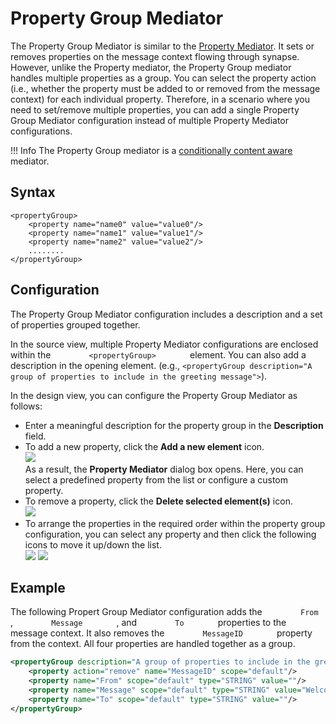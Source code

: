 # Property Group Mediator

The Property Group Mediator is similar to the [Property Mediator](property-Mediator.md). It sets or removes properties on the message context flowing through synapse. However, unlike the Property mediator, the Property Group mediator handles multiple properties as a
group. You can select the property action (i.e., whether the property
must be added to or removed from the message context) for each
individual property. Therefore, in a scenario where you need to
set/remove multiple properties, you can add a single Property Group
Mediator configuration instead of multiple Property Mediator
configurations.

!!! Info
    The Property Group mediator is a [conditionally content aware](../../../concepts/message-processing-units/#classification-of-mediators) mediator.

## Syntax

```
<propertyGroup>
    <property name="name0" value="value0"/>
    <property name="name1" value="value1"/>
    <property name="name2" value="value2"/>
    ........
</propertyGroup>
```

## Configuration

The Property Group Mediator configuration includes a description and a set of properties grouped together.

In the source view, multiple Property Mediator configurations are
enclosed within the `         <propertyGroup>        ` element. You can
also add a description in the opening element. (e.g., `<propertyGroup description="A group of properties to include in the greeting message">`).

In the design view, you can configure the Property Group Mediator as
follows:

-   Enter a meaningful description for the property group in the
    **Description** field.
-   To add a new property, click the **Add a new element** icon.  
    ![](/assets/img/mediators/119134127/119134143.png)  
    As a result, the **Property Mediator** dialog box opens. Here, you
    can select a predefined property from the list or configure a custom
    property.
-   To remove a property, click the **Delete selected element(s)**
    icon.  
    ![](/assets/img/mediators/119134127/119134161.png)
-   To arrange the properties in the required order within the property
    group configuration, you can select any property and then click the
    following icons to move it up/down the list.  
    ![](/assets/img/mediators/119134127/119134166.png)
    ![](/assets/img/mediators/119134127/119134167.png)

## Example

The following Propert Group Mediator configuration adds the
`         From        ` , `         Message        ` , and
`         To        ` properties to the message context. It also removes
the `         MessageID        ` property from the context. All four
properties are handled together as a group.

``` xml
<propertyGroup description="A group of properties to include in the greeting.">
    <property action="remove" name="MessageID" scope="default"/>
    <property name="From" scope="default" type="STRING" value=""/>
    <property name="Message" scope="default" type="STRING" value="Welcome to XXX group!"/>
    <property name="To" scope="default" type="STRING" value=""/>
</propertyGroup>
```
